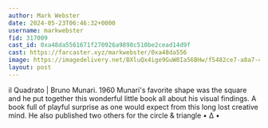 ```yaml
---
author: Mark Webster
date: 2024-05-23T06:46:32+0000
username: markwebster
fid: 317009
cast_id: 0xa48da5561671f270926a9898c510be2cead14d9f
cast: https://farcaster.xyz/markwebster/0xa48da556
image: https://imagedelivery.net/BXluQx4ige9GuW0Ia56BHw/f5482ce7-a8a7-43ad-5d96-649837cfd400/original
layout: post
---
```


il Quadrato | Bruno Munari. 1960
Munari's favorite shape was the square and he put together this wonderful little book all about his visual findings. A book full of playful surprise as one would expect from this long lost creative mind.
He also published two others for the circle & triangle • ∆ •

<img src='https://imagedelivery.net/BXluQx4ige9GuW0Ia56BHw/f5482ce7-a8a7-43ad-5d96-649837cfd400/original' alt='' referrerpolicy='no-referrer'/>
<img src='https://imagedelivery.net/BXluQx4ige9GuW0Ia56BHw/5ebdfefa-0f0c-431b-bc6d-36a96d9ce000/original' alt='' referrerpolicy='no-referrer'/>
